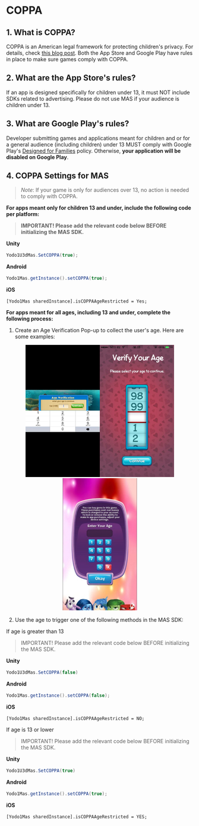 # COPPA

## 1. What is COPPA?
COPPA is an American legal framework for protecting children's privacy. For details, check [this blog post](https://www.privo.com/blog/what-is-coppa). Both the App Store and Google Play have rules in place to make sure games comply with COPPA.

## 2. What are the App Store's rules?
If an app is designed specifically for children under 13, it must NOT include SDKs related to advertising. Please do not use MAS if your audience is children under 13.

## 3. What are Google Play's rules?
Developer submitting games and applications meant for children and or for a general audience (including children) under 13 MUST comply with Google Play's [Designed for Families](https://play.google.com/about/families/) policy. Otherwise, **your application will be disabled on Google Play**. 

## 4. COPPA Settings for MAS
>*Note*: If your game is only for audiences over 13, no action is needed to comply with COPPA.

**For apps meant only for children 13 and under, include the following code per platform:**

>**IMPORTANT! Please add the relevant code below BEFORE initializing the MAS SDK.**

**Unity**

```c#
Yodo1U3dMas.SetCOPPA(true);
```

**Android**

```java
Yodo1Mas.getInstance().setCOPPA(true);
```

**iOS**

```obj-c
[Yodo1Mas sharedInstance].isCOPPAAgeRestricted = Yes;
```

**For apps meant for all ages, including 13 and under, complete the following process:**

1) Create an Age Verification Pop-up to collect the user's age. Here are some examples:
<center class="half">
    <img src="../resource/privacy-coppa-sample-1.png" width="200"/><img src="../resource/privacy-coppa-sample-2.png" width="200"/><img src="../resource/privacy-coppa-sample-3.png" width="200"/>
</center>

2) Use the age to trigger one of the following methods in the MAS SDK:

If age is greater than 13
>IMPORTANT! Please add the relevant code below BEFORE initializing the MAS SDK.

**Unity**

```c#
Yodo1U3dMas.SetCOPPA(false)
```

**Android**

```java
Yodo1Mas.getInstance().setCOPPA(false);
```

**iOS**

```obj-c
[Yodo1Mas sharedInstance].isCOPPAAgeRestricted = NO;
```

If age is 13 or lower
>IMPORTANT! Please add the relevant code below BEFORE initializing the MAS SDK.

**Unity**

```c#
Yodo1U3dMas.SetCOPPA(true)
```

**Android**

```java
Yodo1Mas.getInstance().setCOPPA(true);
```

**iOS**

```obj-c
[Yodo1Mas sharedInstance].isCOPPAAgeRestricted = YES;
```

